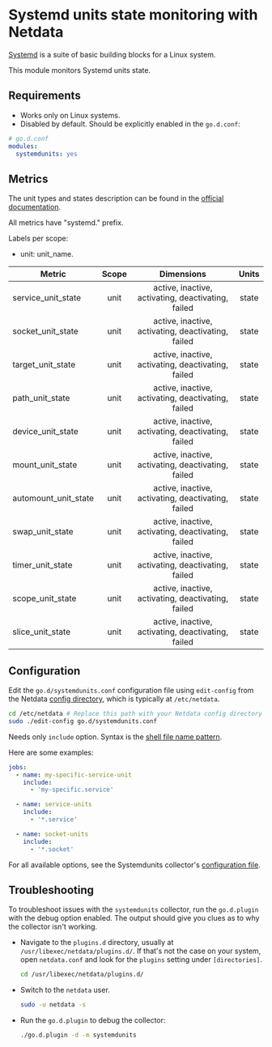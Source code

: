 <!--
title: "Systemd units state monitoring with Netdata"
description: "Monitor the health and performance of Systemd units states with zero configuration, per-second metric granularity, and interactive visualizations."
custom_edit_url: "https://github.com/netdata/go.d.plugin/edit/master/modules/systemdunits/README.md"
sidebar_label: "Systemd units"
learn_status: "Published"
learn_topic_type: "References"
learn_rel_path: "Integrations/Monitoring/System metrics"
-->

# Systemd units state monitoring with Netdata

[Systemd](https://www.freedesktop.org/wiki/Software/systemd/) is a suite of basic building blocks for a Linux system.

This module monitors Systemd units state.

## Requirements

- Works only on Linux systems.
- Disabled by default. Should be explicitly enabled in the `go.d.conf`:

```yaml
# go.d.conf
modules:
  systemdunits: yes
```

## Metrics

The unit types and states description can be found in
the [official documentation](https://www.freedesktop.org/software/systemd/man/systemd.html#Concepts).

All metrics have "systemd." prefix.

Labels per scope:

- unit: unit_name.

| Metric               | Scope |                     Dimensions                     | Units |
|----------------------|:-----:|:--------------------------------------------------:|:-----:|
| service_unit_state   | unit  | active, inactive, activating, deactivating, failed | state |
| socket_unit_state    | unit  | active, inactive, activating, deactivating, failed | state |
| target_unit_state    | unit  | active, inactive, activating, deactivating, failed | state |
| path_unit_state      | unit  | active, inactive, activating, deactivating, failed | state |
| device_unit_state    | unit  | active, inactive, activating, deactivating, failed | state |
| mount_unit_state     | unit  | active, inactive, activating, deactivating, failed | state |
| automount_unit_state | unit  | active, inactive, activating, deactivating, failed | state |
| swap_unit_state      | unit  | active, inactive, activating, deactivating, failed | state |
| timer_unit_state     | unit  | active, inactive, activating, deactivating, failed | state |
| scope_unit_state     | unit  | active, inactive, activating, deactivating, failed | state |
| slice_unit_state     | unit  | active, inactive, activating, deactivating, failed | state |

## Configuration

Edit the `go.d/systemdunits.conf` configuration file using `edit-config` from the
Netdata [config directory](https://learn.netdata.cloud/docs/configure/nodes), which is typically at `/etc/netdata`.

```bash
cd /etc/netdata # Replace this path with your Netdata config directory
sudo ./edit-config go.d/systemdunits.conf
```

Needs only `include` option. Syntax is the [shell file name pattern](https://golang.org/pkg/path/filepath/#Match).

Here are some examples:

```yaml
jobs:
  - name: my-specific-service-unit
    include:
      - 'my-specific.service'

  - name: service-units
    include:
      - '*.service'

  - name: socket-units
    include:
      - '*.socket'
```

For all available options, see the Systemdunits
collector's [configuration file](https://github.com/netdata/go.d.plugin/blob/master/config/go.d/systemdunits.conf).

## Troubleshooting

To troubleshoot issues with the `systemdunits` collector, run the `go.d.plugin` with the debug option enabled. The
output should give you clues as to why the collector isn't working.

- Navigate to the `plugins.d` directory, usually at `/usr/libexec/netdata/plugins.d/`. If that's not the case on
  your system, open `netdata.conf` and look for the `plugins` setting under `[directories]`.

  ```bash
  cd /usr/libexec/netdata/plugins.d/
  ```

- Switch to the `netdata` user.

  ```bash
  sudo -u netdata -s
  ```

- Run the `go.d.plugin` to debug the collector:

  ```bash
  ./go.d.plugin -d -m systemdunits
  ```
